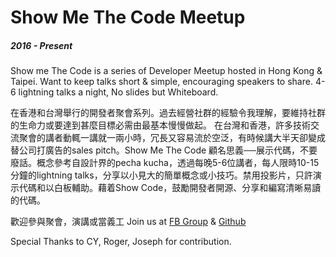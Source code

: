 # Show Me The Code Meetup
##### 2016 - Present
Show me The Code is a series of Developer Meetup hosted in Hong Kong & Taipei.
Want to keep talks short & simple, encouraging speakers to share. 4-6 lightning talks a night, No slides but Whiteboard.  

在香港和台灣舉行的開發者聚會系列。過去經營社群的經驗令我理解，要維持社群的生命力或要達到甚麼目標必需由最基本慢慢做起。
在台灣和香港，許多技術交流聚會的講者動輒一講就一兩小時，冗長又容易流於空泛，有時候講大半天卻變成替公司打廣告的sales pitch。Show Me The Code 顧名思義──展示代碼，不要廢話。概念參考自設計界的pecha kucha，透過每晚5-6位講者，每人限時10-15分鐘的lightning talks，分享以小見大的簡單概念或小技巧。禁用投影片，只許演示代碼和以白板輔助。藉着Show Code，鼓勵開發者開源、分享和編寫清晰易讀的代碼。

歡迎參與聚會，演講或當義工
Join us at [FB Group](https://www.facebook.com/groups/1122128014540022/) & [Github](https://github.com/code4hk/showmethecode)

Special Thanks to CY, Roger, Joseph for contribution.
